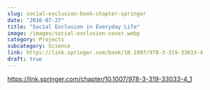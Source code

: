 ```yaml
---
slug: social-exclusion-book-chapter-springer
date: "2016-07-27"
title: "Social Exclusion in Everyday Life"
image: /images/social-exclusion-cover.webp
category: Projects
subcategory: Science
link: https://link.springer.com/book/10.1007/978-3-319-33033-4
draft: true
---
```


https://link.springer.com/chapter/10.1007/978-3-319-33033-4_1
